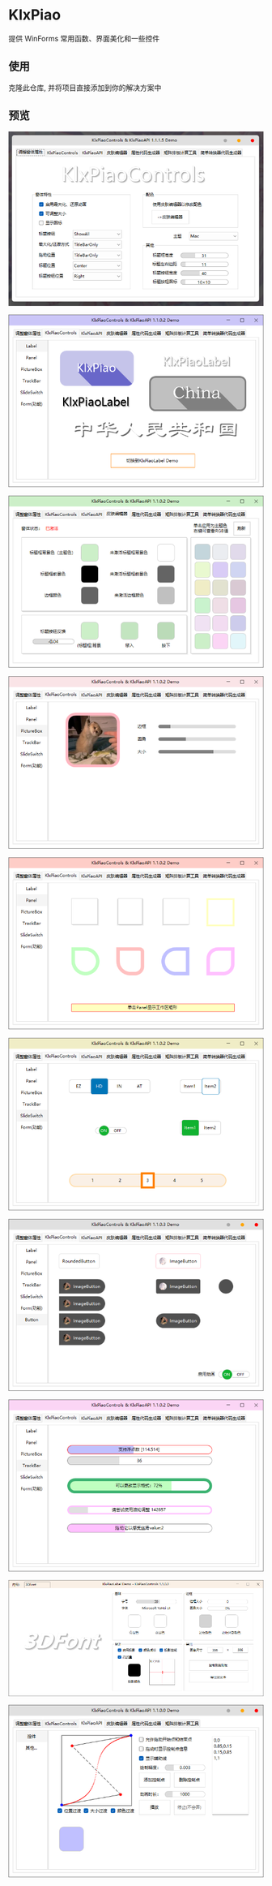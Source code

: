 # KlxPiao

提供 WinForms 常用函数、界面美化和一些控件

## 使用

克隆此仓库, 并将项目直接添加到你的解决方案中

## 预览

![home](screenshot/home.png)


![label](screenshot/label.png)


![theme](screenshot/theme.png)


![picturebox](screenshot/picturebox.png)


![panel](screenshot/panel.png)


![slideswitch](screenshot/slideswitch.png)


![button](screenshot/button.png)


![trackbar](screenshot/trackbar.png)


![labeldemo](screenshot/labeldemo.png)


![api_control](screenshot/api_control.png)